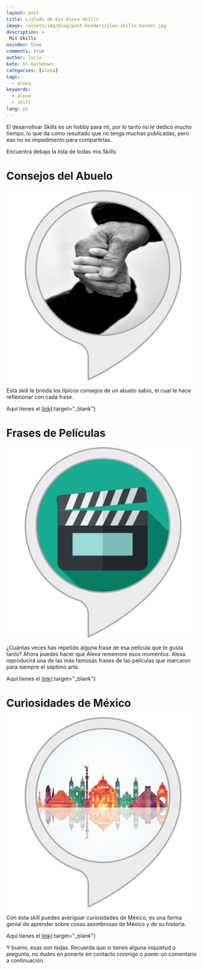 ```yaml
---
layout: post
title: Listado de mis Alexa Skills 
image: /assets/img/blog/post-headers/alex-skills-banner.jpg
description: >
 Mis Skills
noindex: true
comments: true
author: lucio
kate: hl markdown;
categories: [alexa]
tags:
  - alexa
keywords:
  - alexa
  - skill
lang: es
---
```


El desarrolloar Skills es un hobby para mí, por lo tanto no le dedico mucho tiempo, lo que da como resultado que no tenga muchas publicadas, pero eso no es impedimento para compartirlas.

Encuentra debajo la lista de todas mis Skills:

# Consejos del Abuelo

![image](/assets/img/blog/skills-logos/consejosdelAbuelo.png)

Esta skill te brinda los típicos consejos de un abuelo sabio, el cual te hace reflexionar con cada frase.

Aquí tienes el [link](https://www.amazon.com.mx/Vicente-Guzman-Consejos-del-Abuelo/dp/B07VYGRMGR/){:target="_blank"}


# Frases de Películas

![image](/assets/img/blog/skills-logos/frasesdepeliculas.png)

¿Cuántas veces has repetido alguna frase de esa película que te gusta tanto?
Ahora puedes hacer que Alexa rememore esos momentos. Alexa reproducirá una de las más famosas frases de las películas que marcaron para siempre el séptimo arte.

Aquí tienes el [link](https://www.amazon.com.mx/StellaSoft-Frases-de-Pel%C3%ADculas/dp/B07NF8FRBN){:target="_blank"}


# Curiosidades de México

![image](/assets/img/blog/skills-logos/curiosidadesdeMexico.png)

Con esta skill puedes averiguar curiosidades de México, es una forma genial de aprender sobre cosas asombrosas de México y de su historia.

Aquí tienes el [link](https://www.amazon.com.mx/StellaSoft-Curiosidades-de-M%C3%A9xico/dp/B07N8JF9ZF){:target="_blank"}


Y bueno, esas son todas. Recuerda que si tienes alguna inquietud o pregunta, no dudes en ponerte en contacto conmigo o poner un comentario a continuación.
